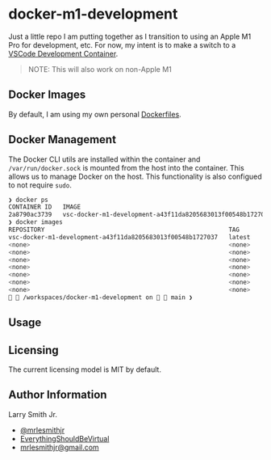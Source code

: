 # docker-m1-development

Just a little repo I am putting together as I transition to using an Apple M1 Pro for
development, etc. For now, my intent is to make a switch to a [VSCode Development Container](https://code.visualstudio.com/docs/remote/containers).

> NOTE: This will also work on non-Apple M1

## Docker Images

By default, I am using my own personal [Dockerfiles](https://github.com/mrlesmithjr/dockerfiles).

## Docker Management

The Docker CLI utils are installed within the container and `/var/run/docker.sock` is
mounted from the host into the container. This allows us to manage Docker on the host.
This functionality is also configued to not require `sudo`.

```bash
❯ docker ps
CONTAINER ID   IMAGE                                                        COMMAND                  CREATED         STATUS         PORTS     NAMES
2a8790ac3739   vsc-docker-m1-development-a43f11da8205683013f00548b1727037   "/bin/sh -c 'echo Co…"   5 minutes ago   Up 5 minutes             nice_meninsky
❯ docker images
REPOSITORY                                                   TAG       IMAGE ID       CREATED             SIZE
vsc-docker-m1-development-a43f11da8205683013f00548b1727037   latest    ceb1f3a42beb   6 minutes ago       1.02GB
<none>                                                       <none>    0f0317605b5e   12 minutes ago      1.02GB
<none>                                                       <none>    8b35f448fe20   32 minutes ago      1.02GB
<none>                                                       <none>    43d541e4de65   38 minutes ago      1.02GB
<none>                                                       <none>    980ae74f880b   About an hour ago   861MB
<none>                                                       <none>    c556b0a7ca3f   2 hours ago         861MB
<none>                                                       <none>    e50080efa24f   4 hours ago         861MB
<none>                                                       <none>    ad1cdd236413   4 hours ago         427MB
  /workspaces/docker-m1-development on   main ❯                                                                                                       at  22:46:04
```

## Usage

## Licensing

The current licensing model is MIT by default.

## Author Information

Larry Smith Jr.

- [@mrlesmithjr](https://twitter.com/mrlesmithjr)
- [EverythingShouldBeVirtual](http://everythingshouldbevirtual.com)
- [mrlesmithjr@gmail.com](mailto:mrlesmithjr@gmail.com)
